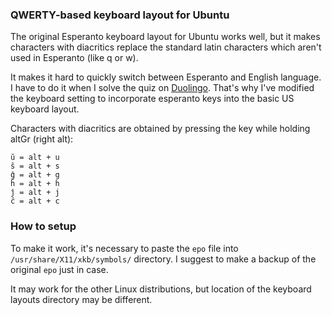 ### QWERTY-based keyboard layout for Ubuntu

The original Esperanto keyboard layout for Ubuntu works well, but it makes characters with diacritics replace the standard latin characters which aren't used in Esperanto (like q or w).

It makes it hard to quickly switch between Esperanto and English language. I have to do it when I solve the quiz on [Duolingo](https://duolingo.com). That's why I've modified the keyboard setting to incorporate esperanto keys into the basic US keyboard layout.

Characters with diacritics are obtained by pressing the key while holding altGr (right alt):

```
ŭ = alt + u
ŝ = alt + s
ĝ = alt + g
ĥ = alt + h
ĵ = alt + j
ĉ = alt + c
```

### How to setup

To make it work, it's necessary to paste the `epo` file into `/usr/share/X11/xkb/symbols/` directory.
I suggest to make a backup of the original `epo` just in case.

It may work for the other Linux distributions, but location of the keyboard layouts directory may be different.

